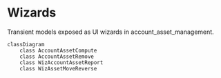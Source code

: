 # Wizards

Transient models exposed as UI wizards in account_asset_management.

```mermaid
classDiagram
    class AccountAssetCompute
    class AccountAssetRemove
    class WizAccountAssetReport
    class WizAssetMoveReverse
```
